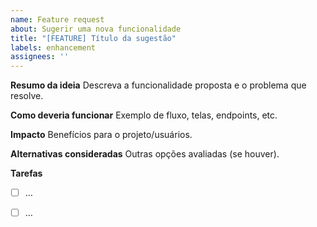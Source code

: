 ```yaml
---
name: Feature request
about: Sugerir uma nova funcionalidade
title: "[FEATURE] Título da sugestão"
labels: enhancement
assignees: ''
---
```


**Resumo da ideia**
Descreva a funcionalidade proposta e o problema que resolve.

**Como deveria funcionar**
Exemplo de fluxo, telas, endpoints, etc.

**Impacto**
Benefícios para o projeto/usuários.

**Alternativas consideradas**
Outras opções avaliadas (se houver).

**Tarefas**
- [ ] …
- [ ] …

